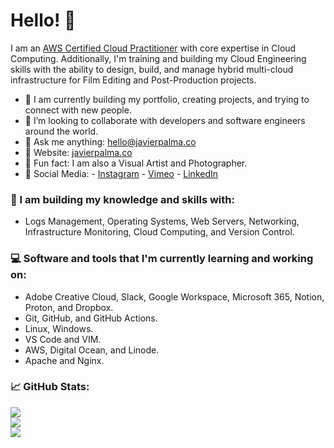 # Hello! 👋

I am an [AWS Certified Cloud Practitioner](https://www.credly.com/earner/earned/badge/9b9062b3-4426-4394-a8f5-2c4041b9eef6) with core expertise in Cloud Computing. Additionally, I'm training and building my Cloud Engineering skills with the ability to design, build, and manage hybrid multi-cloud infrastructure for Film Editing and Post-Production projects.
- :notebook_with_decorative_cover: I am currently building my portfolio, creating projects, and trying to connect with new people.
- :beer: I’m looking to collaborate with developers and software engineers around the world.
- 💬 Ask me anything: hello@javierpalma.co
- :newspaper: Website: [javierpalma.co](https://www.javierpalma.co)
- :art: Fun fact: I am also a Visual Artist and Photographer.
- :wave: Social Media: 
        - [Instagram](https://instagram.com/imjavierpalma)
        - [Vimeo](https://vimeo.com/imjavierpalma)
        - [LinkedIn](https://www.linkedin.com/in/imjavierpalma)

### :book: I am building my knowledge and skills with:

- Logs Management, Operating Systems, Web Servers, Networking, Infrastructure Monitoring, Cloud Computing, and Version Control.

### :computer: Software and tools that I'm currently learning and working on:

- Adobe Creative Cloud, Slack, Google Workspace, Microsoft 365, Notion, Proton, and Dropbox.
- Git, GitHub, and GitHub Actions.
- Linux, Windows.
- VS Code and VIM.
- AWS, Digital Ocean, and Linode.
- Apache and Nginx.

### :chart_with_upwards_trend: GitHub Stats:
![](https://github-readme-stats.vercel.app/api?username=imjavierpalma&theme=gruvbox&hide_border=false&include_all_commits=true&count_private=true)<br/>
![](https://github-readme-streak-stats.herokuapp.com/?user=imjavierpalma&theme=gruvbox&hide_border=false)<br/>
![](https://github-readme-stats.vercel.app/api/top-langs/?username=imjavierpalma&theme=gruvbox&hide_border=false&include_all_commits=true&count_private=true&layout=compact)
